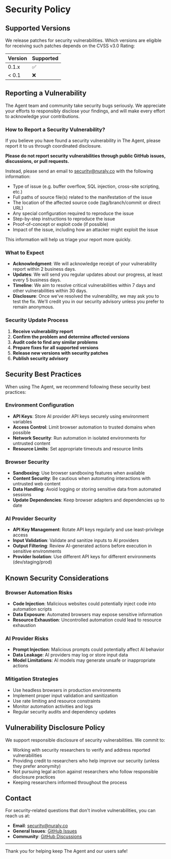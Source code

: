 # Security Policy

## Supported Versions

We release patches for security vulnerabilities. Which versions are eligible for receiving such patches depends on the CVSS v3.0 Rating:

| Version | Supported          |
| ------- | ------------------ |
| 0.1.x   | :white_check_mark: |
| < 0.1   | :x:                |

## Reporting a Vulnerability

The Agent team and community take security bugs seriously. We appreciate your efforts to responsibly disclose your findings, and will make every effort to acknowledge your contributions.

### How to Report a Security Vulnerability?

If you believe you have found a security vulnerability in The Agent, please report it to us through coordinated disclosure.

**Please do not report security vulnerabilities through public GitHub issues, discussions, or pull requests.**

Instead, please send an email to security@nuraly.co with the following information:

- Type of issue (e.g. buffer overflow, SQL injection, cross-site scripting, etc.)
- Full paths of source file(s) related to the manifestation of the issue
- The location of the affected source code (tag/branch/commit or direct URL)
- Any special configuration required to reproduce the issue
- Step-by-step instructions to reproduce the issue
- Proof-of-concept or exploit code (if possible)
- Impact of the issue, including how an attacker might exploit the issue

This information will help us triage your report more quickly.

### What to Expect

- **Acknowledgment**: We will acknowledge receipt of your vulnerability report within 2 business days.
- **Updates**: We will send you regular updates about our progress, at least every 5 business days.
- **Timeline**: We aim to resolve critical vulnerabilities within 7 days and other vulnerabilities within 30 days.
- **Disclosure**: Once we've resolved the vulnerability, we may ask you to test the fix. We'll credit you in our security advisory unless you prefer to remain anonymous.

### Security Update Process

1. **Receive vulnerability report**
2. **Confirm the problem and determine affected versions**
3. **Audit code to find any similar problems**
4. **Prepare fixes for all supported versions**
5. **Release new versions with security patches**
6. **Publish security advisory**

## Security Best Practices

When using The Agent, we recommend following these security best practices:

### Environment Configuration

- **API Keys**: Store AI provider API keys securely using environment variables
- **Access Control**: Limit browser automation to trusted domains when possible
- **Network Security**: Run automation in isolated environments for untrusted content
- **Resource Limits**: Set appropriate timeouts and resource limits

### Browser Security

- **Sandboxing**: Use browser sandboxing features when available
- **Content Security**: Be cautious when automating interactions with untrusted web content
- **Data Handling**: Avoid logging or storing sensitive data from automated sessions
- **Update Dependencies**: Keep browser adapters and dependencies up to date

### AI Provider Security

- **API Key Management**: Rotate API keys regularly and use least-privilege access
- **Input Validation**: Validate and sanitize inputs to AI providers
- **Output Filtering**: Review AI-generated actions before execution in sensitive environments
- **Provider Isolation**: Use different API keys for different environments (dev/staging/prod)

## Known Security Considerations

### Browser Automation Risks

- **Code Injection**: Malicious websites could potentially inject code into automation scripts
- **Data Exposure**: Automated browsers may expose sensitive information
- **Resource Exhaustion**: Uncontrolled automation could lead to resource exhaustion

### AI Provider Risks

- **Prompt Injection**: Malicious prompts could potentially affect AI behavior
- **Data Leakage**: AI providers may log or store input data
- **Model Limitations**: AI models may generate unsafe or inappropriate actions

### Mitigation Strategies

- Use headless browsers in production environments
- Implement proper input validation and sanitization
- Use rate limiting and resource constraints
- Monitor automation activities and logs
- Regular security audits and dependency updates

## Vulnerability Disclosure Policy

We support responsible disclosure of security vulnerabilities. We commit to:

- Working with security researchers to verify and address reported vulnerabilities
- Providing credit to researchers who help improve our security (unless they prefer anonymity)
- Not pursuing legal action against researchers who follow responsible disclosure practices
- Keeping researchers informed throughout the process

## Contact

For security-related questions that don't involve vulnerabilities, you can reach us at:

- **Email**: security@nuraly.co
- **General Issues**: [GitHub Issues](https://github.com/Nuralyio/the-agent/issues)
- **Community**: [GitHub Discussions](https://github.com/Nuralyio/the-agent/discussions)

---

Thank you for helping keep The Agent and our users safe!
